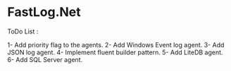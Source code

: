 # FastLog.Net
ToDo List : 

1- Add priority flag to the agents.
2- Add Windows Event log agent.
3- Add JSON log agent.
4- Implement fluent builder pattern.
5- Add LiteDB agent.
6- Add SQL Server agent.

